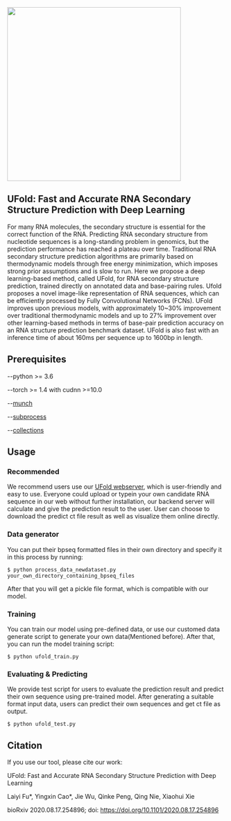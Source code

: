 <img src='https://github.com/uci-cbcl/UFold/blob/main/ufold/UFold_logonew.png' width=400 height=400>


## UFold: Fast and Accurate RNA Secondary Structure Prediction with Deep Learning

For many RNA molecules, the secondary structure is essential for the correct function of the RNA. Predicting RNA secondary structure from nucleotide sequences is a long-standing problem in genomics, but the prediction performance has reached a plateau over time. Traditional RNA secondary structure prediction algorithms are primarily based on thermodynamic models through free energy minimization, which imposes strong prior assumptions and is slow to run. Here we propose a deep learning-based method, called UFold, for RNA secondary structure prediction, trained directly on annotated data and base-pairing rules. Ufold proposes a novel image-like representation of RNA sequences, which can be efficiently processed by Fully Convolutional Networks (FCNs). UFold improves upon previous models, with approximately 10~30% improvement over traditional thermodynamic models and up to 27% improvement over other learning-based methods in terms of base-pair prediction accuracy on an RNA structure prediction benchmark dataset. UFold is also fast with an inference time of about 160ms per sequence up to 1600bp in length.

## Prerequisites
--python >= 3.6

--torch >= 1.4 with cudnn >=10.0

--[munch](https://pypi.org/project/munch/2.0.2/)

--[subprocess](https://docs.python.org/3/library/subprocess.html)

--[collections](https://docs.python.org/2.7/library/collections.html#)


## Usage

### Recommended
We recommend users use our [UFold webserver](https://ufold.ics.uci.edu), which is user-friendly and easy to use. Everyone could upload or typein your own candidate RNA sequence in our web without further installation, our backend server will calculate and give the prediction result to the user. User can choose to download the predict ct file result as well as visualize them online directly.

### Data generator
You can put their bpseq formatted files in their own directory and specify it in this process by running:
<pre><code>$ python process_data_newdataset.py your_own_directory_containing_bpseq_files
</code></pre> 
After that you will get a pickle file format, which is compatible with our model.

### Training
You can train our model using pre-defined data, or use our customed data generate script to generate your own data(Mentioned before). After that, you can run the model training script:
<pre><code>$ python ufold_train.py
</code></pre> 

### Evaluating & Predicting
We provide test script for users to evaluate the prediction result and predict their own sequence using pre-trained model. After generating a suitable format input data, users can predict their own sequences and get ct file as output.
<pre><code>$ python ufold_test.py
</code></pre> 

## Citation

If you use our tool, please cite our work: 

UFold: Fast and Accurate RNA Secondary Structure Prediction with Deep Learning

Laiyi Fu*, Yingxin Cao*, Jie Wu, Qinke Peng, Qing Nie, Xiaohui Xie

bioRxiv 2020.08.17.254896; doi: https://doi.org/10.1101/2020.08.17.254896
